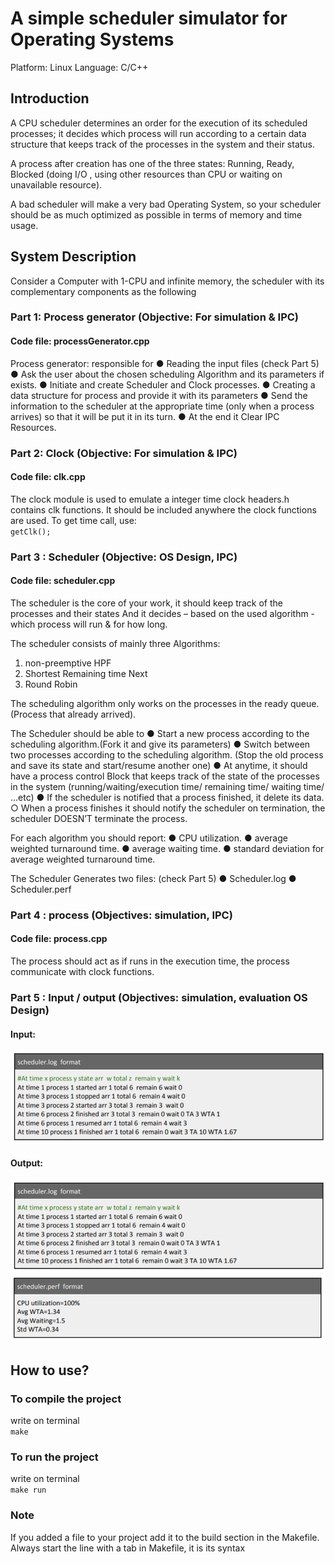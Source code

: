 # A simple scheduler simulator for Operating Systems 
Platform: Linux
Language: C/C++

## Introduction
A CPU scheduler determines an order for the execution of its scheduled processes; it decides which
process will run according to a certain data structure that keeps track of the processes in the system and
their status.

A process after creation has one of the three states: Running, Ready, Blocked (doing I/O , using other
resources than CPU or waiting on unavailable resource).

A bad scheduler will make a very bad Operating System, so your scheduler should be as much
optimized as possible in terms of memory and time usage.

## System Description
Consider a Computer with
1-CPU and infinite memory, the scheduler with its complementary components as the following

### Part 1: Process generator  (Objective: For simulation & IPC)
#### Code file: processGenerator.cpp
Process generator: responsible for
● Reading the input files (check Part 5)
● Ask the user about the chosen scheduling Algorithm and its parameters if exists.
● Initiate and create Scheduler and Clock processes.
● Creating a data structure for process and provide it with its parameters
● Send the information to the scheduler at the appropriate time (only when a process arrives) so
that it will be put it in its turn.
● At the end it Clear IPC Resources.

### Part 2: Clock  (Objective: For simulation & IPC)
#### Code file: clk.cpp
The clock module is used to emulate a integer time clock
headers.h contains clk functions. 
It should be included anywhere the clock functions are used.
To get time call, use: 
  <br>`getClk();`  
  
### Part 3 : Scheduler (Objective: OS Design, IPC)
#### Code file: scheduler.cpp
The scheduler is the core of your work, it should keep track of the processes and their states
And it decides – based on the used algorithm - which process will run & for how long.

The scheduler consists of mainly three Algorithms:
1. non-preemptive HPF
2. Shortest Remaining time Next
3. Round Robin

The scheduling algorithm only works on the processes in the ready queue. (Process that already
arrived).

The Scheduler should be able to
● Start a new process according to the scheduling algorithm.(Fork it and give its parameters)
● Switch between two processes according to the scheduling algorithm. (Stop the old process and
save its state and start/resume another one)
● At anytime, it should have a process control Block that keeps track of the state of the processes
in the system (running/waiting/execution time/ remaining time/ waiting time/ ...etc)
● If the scheduler is notified that a process finished, it delete its data.
○ When a process finishes it should notify the scheduler on termination, the scheduler
DOESN’T terminate the process.

For each algorithm you should report:
● CPU utilization.
● average weighted turnaround time.
● average waiting time.
● standard deviation for average weighted turnaround time.

The Scheduler Generates two files: (check Part 5)
● Scheduler.log
● Scheduler.perf

### Part 4 : process (Objectives: simulation, IPC)
#### Code file: process.cpp
The process should act as if runs in the execution time, the process communicate with clock functions.

### Part 5 : Input / output (Objectives: simulation, evaluation OS Design)
#### Input:
![input sample](https://raw.githubusercontent.com/MichaelKMalak/OS-Scheduler/master/sample/output_1.PNG)
#### Output:
![first output sample](https://raw.githubusercontent.com/MichaelKMalak/OS-Scheduler/master/sample/output_1.PNG)
![second output sample](https://raw.githubusercontent.com/MichaelKMalak/OS-Scheduler/master/sample/output_2.PNG)

## How to use?
### To compile the project 
write on terminal
<br>`make`

### To run the project 
write on terminal
<br>`make run`

### Note
If you added a file to your project add it to the build section in the Makefile. Always start the line with a tab in Makefile, it is its syntax
